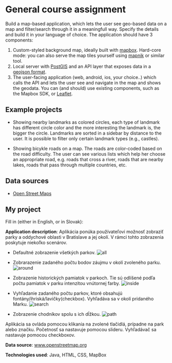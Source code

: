 # General course assignment

Build a map-based application, which lets the user see geo-based data on a map and filter/search through it in a meaningfull way. Specify the details and build it in your language of choice. The application should have 3 components:

1. Custom-styled background map, ideally built with [mapbox](http://mapbox.com). Hard-core mode: you can also serve the map tiles yourself using [mapnik](http://mapnik.org/) or similar tool.
2. Local server with [PostGIS](http://postgis.net/) and an API layer that exposes data in a [geojson format](http://geojson.org/).
3. The user-facing application (web, android, ios, your choice..) which calls the API and lets the user see and navigate in the map and shows the geodata. You can (and should) use existing components, such as the Mapbox SDK, or [Leaflet](http://leafletjs.com/).

## Example projects

- Showing nearby landmarks as colored circles, each type of landmark has different circle color and the more interesting the landmark is, the bigger the circle. Landmarks are sorted in a sidebar by distance to the user. It is possible to filter only certain landmark types (e.g., castles).

- Showing bicykle roads on a map. The roads are color-coded based on the road difficulty. The user can see various lists which help her choose an appropriate road, e.g. roads that cross a river, roads that are nearby lakes, roads that pass through multiple countries, etc.

## Data sources

- [Open Street Maps](https://www.openstreetmap.org/)

## My project

Fill in (either in English, or in Slovak):

**Application description**: Aplikácia ponúka používateľovi možnosť zobraziť parky a oddychové oblasti v Bratislave a jej okolí. V rámci tohto zobrazenia poskytuje niekoľko scenárov.

- Defaultné zobrazenie všetkých parkov.
![all](assignment-gis/All.jpg)

- Zobrarazenie zadaného počtu bodov záujmu v okolí zvoleného parku.
![around](https://github.com/fiit-pdt/jkbgntr94/assignment-gis/Around.jpg)

- Zobrazenie historických pamiatok v parkoch. Tie sú odlíšené podľa počtu pamiatok v parku intenzitou vnútornej farby.
![inside](https://github.com/fiit-pdt/jkbgntr94/assignment-gis/Inside.jpg)

- Vyhľadanie zadaného počtu parkov, ktoré obsahujú fontány/ihriská/lavičky(checkbox). Vyhľadáva sa v okolí pridaného Marku.
![search](https://github.com/fiit-pdt/jkbgntr94/assignment-gis/Search.jpg)

- Zobrazenie chodníkov spolu s ich dĺžkou.
![path](https://github.com/fiit-pdt/jkbgntr94/assignment-gis/path.jpg)

Aplikácia sa ovláda pomocou klikania na zvolené tlačidlá, prípadne na park alebo značku. Početnosť sa nastavuje pomocou slideru. Vyhľadávač sa nastavuje pomocou checkboxov.

**Data source**: www.openstreetmap.org

**Technologies used**: Java, HTML, CSS, MapBox
